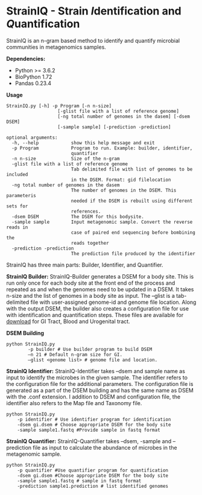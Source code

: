 # StrainIQ - Strain *I*dentification and *Q*uantification
StrainIQ is an n-gram based method to identify and quantify microbial communities in metagenomics samples.

**Dependencies:**
* Python >= 3.6.2
* BioPython 1.72
* Pandas 0.23.4

**Usage**
```
StrainIQ.py [-h] -p Program [-n n-size]
                   [-glist file with a list of reference genome]
                   [-ng total number of genomes in the dasem] [-dsem DSEM]
                   [-sample sample] [-prediction -prediction]

optional arguments:
  -h, --help            show this help message and exit
  -p Program            Program to run. Example: builder, identifier,
                        quantifier
  -n n-size             Size of the n-gram
  -glist file with a list of reference genome
                        Tab delimited file with list of genomes to be included
                        in the DSEM. Format: gid filelocation
  -ng total number of genomes in the dasem
                        The number of genomes in the DSEM. This parameteris
                        needed if the DSEM is rebuilt using different sets for
                        references.
  -dsem DSEM            The DSEM for this bodysite.
  -sample sample        Input metagenomic sample. Convert the reverse reads in
                        case of paired end sequencing before bombining the
                        reads together
  -prediction -prediction
                        The prediction file produced by the identifier
```

StrainIQ has three main parts: Builder, Identifier, and Quantifier. 

**StrainIQ Builder:** StrainIQ-Builder generates a DSEM for a body site. This is run only once for each body site at the front end of the process and repeated as and when the genomes need to be updated in a DSEM. It takes n-size and the list of genomes in a body site as input. The –glist is a tab-delimited file with user-assigned genome-id and genome file location. Along with the output DSEM, the builder also creates a configuration file for use with identification and quantification steps. These files are available for [download](https://drive.google.com/drive/folders/18uutqK1ExeYYCQFdh8RM3PyMZS-pO4MA?usp=sharing) for GI Tract, Blood and Urogenital tract.

**DSEM Building**

```
python StrainIQ.py 
	    -p builder # Use builder program to build DSEM
	    –n 21 # Default n-gram size for GI.
	    –glist <genome list> # genome file and location.
```

**StrainIQ Identifier:** StrainIQ-Identifier takes –dsem and sample name as input to identify the microbes in the given sample. The identifier refers to the configuration file for the additional parameters. The configuration file is generated as a part of the DSEM building and has the same name as DSEM with the .conf extension. I addition to DSEM and configuration file, the identifier also refers to the Map file and Taxonomy file.

```
python StrainIQ.py 
    -p identifier # Use identifier program for identification
    -dsem gi.dsem # Choose appropriate DSEM for the body site
    -sample sample1.fastq #Provide sample in fastq format
```
**StrainIQ Quantifier:** StrainIQ-Quantifier takes –dsem, -sample and –prediction file as input to calculate the abundance of microbes in the metagenomic sample. 
```
python StrainIQ.py 
    -p quantifier #Use quantifier program for quantification
    -dsem gi.dsem #Choose appropriate DSEM for the body site
    -sample sample1.fastq # sample in fastq format
    -prediction sample1.prediction # list identified genomes
```
